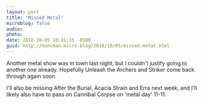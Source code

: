 ```yaml
---
layout: post
title: "Missed Metal"
microblog: false
audio: 
photo: 
date: 2018-10-05 10:31:15 -0500
guid: http://muncman.micro.blog/2018/10/05/missed-metal.html
---
```

Another metal show was in town last night, but I couldn't justify going to another one already. Hopefully Unleash the Archers and Striker come back through again soon. 

I'll also be missing After the Burial, Acacia Strain and Erra next week, and I'll likely also have to pass on Cannibal Corpse on 'metal day’ 11-11. 
